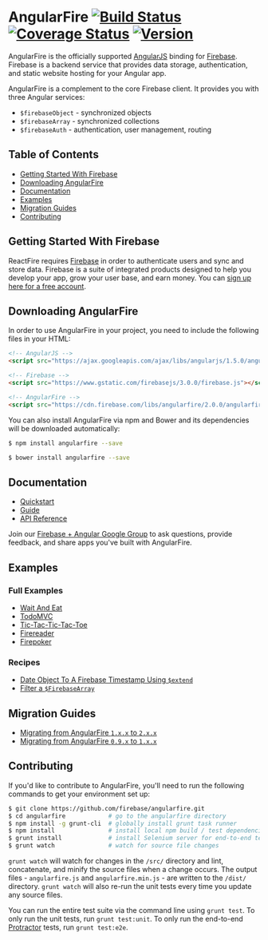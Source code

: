 # AngularFire [![Build Status](https://travis-ci.org/firebase/angularfire.svg?branch=master)](https://travis-ci.org/firebase/angularfire) [![Coverage Status](https://coveralls.io/repos/firebase/angularfire/badge.svg?branch=master&service=github)](https://coveralls.io/github/firebase/angularfire?branch=master) [![Version](https://badge.fury.io/gh/firebase%2Fangularfire.svg)](http://badge.fury.io/gh/firebase%2Fangularfire)


AngularFire is the officially supported [AngularJS](https://angularjs.org/) binding for
[Firebase](https://firebase.google.com/). Firebase is a
backend service that provides data storage, authentication, and static website hosting for your
Angular app.

AngularFire is a complement to the core Firebase client. It provides you with three Angular
services:
  * `$firebaseObject` - synchronized objects
  * `$firebaseArray` - synchronized collections
  * `$firebaseAuth` - authentication, user management, routing


## Table of Contents

 * [Getting Started With Firebase](#getting-started-with-firebase)
 * [Downloading AngularFire](#downloading-angularfire)
 * [Documentation](#documentation)
 * [Examples](#examples)
 * [Migration Guides](#migration-guides)
 * [Contributing](#contributing)


## Getting Started With Firebase

ReactFire requires [Firebase](https://firebase.google.com/) in order to authenticate users and sync
and store data. Firebase is a suite of integrated products designed to help you develop your app,
grow your user base, and earn money. You can [sign up here for a free account](https://console.firebase.google.com/).


## Downloading AngularFire

In order to use AngularFire in your project, you need to include the following files in your HTML:

```html
<!-- AngularJS -->
<script src="https://ajax.googleapis.com/ajax/libs/angularjs/1.5.0/angular.min.js"></script>

<!-- Firebase -->
<script src="https://www.gstatic.com/firebasejs/3.0.0/firebase.js"></script>

<!-- AngularFire -->
<script src="https://cdn.firebase.com/libs/angularfire/2.0.0/angularfire.min.js"></script>
```

You can also install AngularFire via npm and Bower and its dependencies will be downloaded
automatically:

```bash
$ npm install angularfire --save
```

```bash
$ bower install angularfire --save
```


## Documentation

* [Quickstart](docs/quickstart.md)
* [Guide](docs/guide/README.md)
* [API Reference](https://angularfire.firebaseapp.com/api.html)

Join our [Firebase + Angular Google Group](https://groups.google.com/forum/#!forum/firebase-angular)
to ask questions, provide feedback, and share apps you've built with AngularFire.


## Examples

### Full Examples

* [Wait And Eat](https://github.com/gordonmzhu/angular-course-demo-app-v2)
* [TodoMVC](https://github.com/tastejs/todomvc/tree/master/examples/firebase-angular)
* [Tic-Tac-Tic-Tac-Toe](https://github.com/jwngr/tic-tac-tic-tac-toe/)
* [Firereader](http://github.com/firebase/firereader)
* [Firepoker](https://github.com/Wizehive/Firepoker)

### Recipes

* [Date Object To A Firebase Timestamp Using `$extend`](http://jsfiddle.net/katowulf/syuzw9k1/)
* [Filter a `$FirebaseArray`](http://jsfiddle.net/firebase/ku8uL0pr/)


## Migration Guides

* [Migrating from AngularFire `1.x.x` to `2.x.x`](docs/migration/1XX-to-2XX.md)
* [Migrating from AngularFire `0.9.x` to `1.x.x`](docs/migration/09X-to-1XX.md)


## Contributing

If you'd like to contribute to AngularFire, you'll need to run the following commands to get your
environment set up:

```bash
$ git clone https://github.com/firebase/angularfire.git
$ cd angularfire            # go to the angularfire directory
$ npm install -g grunt-cli  # globally install grunt task runner
$ npm install               # install local npm build / test dependencies
$ grunt install             # install Selenium server for end-to-end tests
$ grunt watch               # watch for source file changes
```

`grunt watch` will watch for changes in the `/src/` directory and lint, concatenate, and minify the
source files when a change occurs. The output files - `angularfire.js` and `angularfire.min.js` -
are written to the `/dist/` directory. `grunt watch` will also re-run the unit tests every time you
update any source files.

You can run the entire test suite via the command line using `grunt test`. To only run the unit
tests, run `grunt test:unit`. To only run the end-to-end [Protractor](https://github.com/angular/protractor/)
tests, run `grunt test:e2e`.
